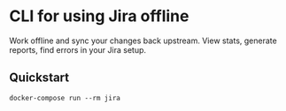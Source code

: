 CLI for using Jira offline
=======

Work offline and sync your changes back upstream. View stats, generate reports, find errors in your
Jira setup.


Quickstart
----------

    docker-compose run --rm jira
